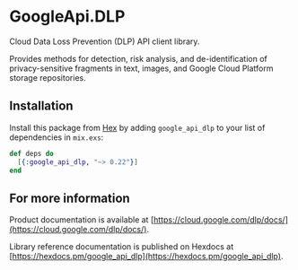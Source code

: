 # GoogleApi.DLP

Cloud Data Loss Prevention (DLP) API client library.

Provides methods for detection, risk analysis, and de-identification of privacy-sensitive fragments in text, images, and Google Cloud Platform storage repositories.

## Installation

Install this package from [Hex](https://hex.pm) by adding
`google_api_dlp` to your list of dependencies in `mix.exs`:

```elixir
def deps do
  [{:google_api_dlp, "~> 0.22"}]
end
```

## For more information

Product documentation is available at [https://cloud.google.com/dlp/docs/](https://cloud.google.com/dlp/docs/).

Library reference documentation is published on Hexdocs at
[https://hexdocs.pm/google_api_dlp](https://hexdocs.pm/google_api_dlp).
